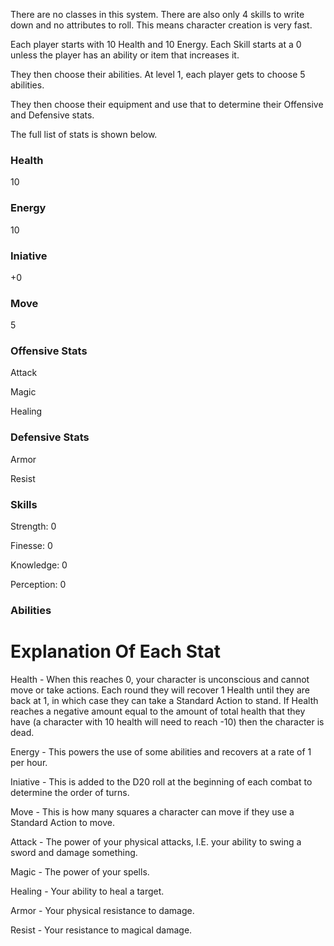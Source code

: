 There are no classes in this system. There are also only 4 skills to write down and no attributes to roll. This means character creation is very fast.

Each player starts with 10 Health and 10 Energy. Each Skill starts at a 0 unless the player has an ability or item that increases it.

They then choose their abilities. At level 1, each player gets to choose 5 abilities.

They then choose their equipment and use that to determine their Offensive and Defensive stats.

The full list of stats is shown below.


### Health

10

### Energy

10

### Iniative

+0

### Move

5



### Offensive Stats

Attack

Magic

Healing



### Defensive Stats

Armor

Resist



### Skills

Strength: 0

Finesse: 0

Knowledge: 0

Perception: 0



### Abilities


# Explanation Of Each Stat

Health - When this reaches 0, your character is unconscious and cannot move or take actions. Each round they will recover 1 Health until they are back at 1, in which case they can take a Standard Action to stand. If Health reaches a negative amount equal to the amount of total health that they have (a character with 10 health will need to reach -10) then the character is dead.

Energy - This powers the use of some abilities and recovers at a rate of 1 per hour.

Iniative - This is added to the D20 roll at the beginning of each combat to determine the order of turns.

Move - This is how many squares a character can move if they use a Standard Action to move.

Attack - The power of your physical attacks, I.E. your ability to swing a sword and damage something.

Magic - The power of your spells.

Healing - Your ability to heal a target.

Armor - Your physical resistance to damage.

Resist - Your resistance to magical damage.


